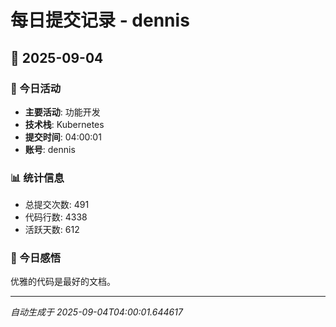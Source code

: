 # 每日提交记录 - dennis

## 📅 2025-09-04

### 🎯 今日活动
- **主要活动**: 功能开发
- **技术栈**: Kubernetes
- **提交时间**: 04:00:01
- **账号**: dennis

### 📊 统计信息
- 总提交次数: 491
- 代码行数: 4338
- 活跃天数: 612

### 💭 今日感悟
优雅的代码是最好的文档。

---
*自动生成于 2025-09-04T04:00:01.644617*
